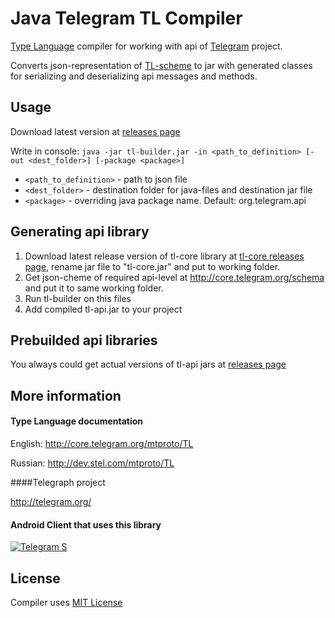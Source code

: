 Java Telegram TL Compiler
===========

[Type Language](http://core.telegram.org/mtproto/TL) compiler for working with api of [Telegram](http://telegram.org) project.

Converts json-representation of [TL-scheme](http://core.telegram.org/schema) to jar with generated classes for serializing and deserializing api messages and methods.

Usage
----------
Download latest version at [releases page](https://github.com/ex3ndr/telegram-tl/releases)

Write in console:
```java -jar tl-builder.jar -in <path_to_definition> [-out <dest_folder>] [-package <package>]```
* ```<path_to_definition>``` - path to json file
* ```<dest_folder>``` - destination folder for java-files and destination jar file
* ```<package>``` - overriding java package name. Default: org.telegram.api

Generating api library
-----------
1. Download latest release version of tl-core library at [tl-core releases page](https://github.com/ex3ndr/telegram-tl-core/releases), rename jar file to "tl-core.jar" and put to working folder.
2. Get json-cheme of required api-level at http://core.telegram.org/schema and put it to same working folder.
3. Run tl-builder on this files
4. Add compiled tl-api.jar to your project

Prebuilded api libraries
-----------
You always could get actual versions of tl-api jars at [releases page](https://github.com/ex3ndr/telegram-tl/releases)

More information
----------------
#### Type Language documentation

English: http://core.telegram.org/mtproto/TL

Russian: http://dev.stel.com/mtproto/TL

####Telegraph project

http://telegram.org/

#### Android Client that uses this library

[![Telegram S](https://developer.android.com/images/brand/en_generic_rgb_wo_45.png)](https://play.google.com/store/apps/details?id=org.telegram.android "Telegram S")

License
----------------
Compiler uses [MIT License](LICENSE)
